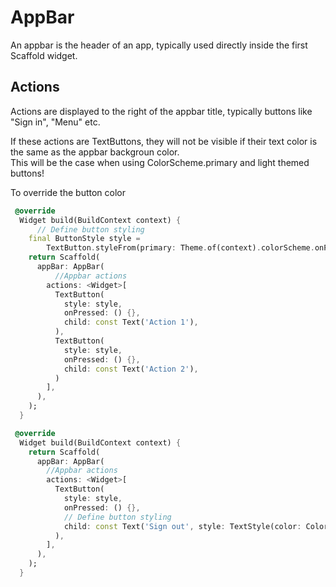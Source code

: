 # AppBar

An appbar is the header of an app, typically used directly inside the first Scaffold widget.

## Actions

Actions are displayed to the right of the appbar title, typically buttons like "Sign in", "Menu" etc.

If these actions are TextButtons, they will not be visible if their text color is the same as the appbar backgroun color.\
This will be the case when using ColorScheme.primary and light themed buttons!

To override the button color
```dart
 @override
  Widget build(BuildContext context) {
      // Define button styling
    final ButtonStyle style =
        TextButton.styleFrom(primary: Theme.of(context).colorScheme.onPrimary);
    return Scaffold(
      appBar: AppBar(
          //Appbar actions
        actions: <Widget>[
          TextButton(
            style: style,
            onPressed: () {},
            child: const Text('Action 1'),
          ),
          TextButton(
            style: style,
            onPressed: () {},
            child: const Text('Action 2'),
          )
        ],
      ),
    );
  }
```

```dart
 @override
  Widget build(BuildContext context) {
    return Scaffold(
      appBar: AppBar(
        //Appbar actions
        actions: <Widget>[
          TextButton(
            style: style,
            onPressed: () {},
            // Define button styling
            child: const Text('Sign out', style: TextStyle(color: Colors.white)),
          ),
        ],
      ),
    );
  }
```